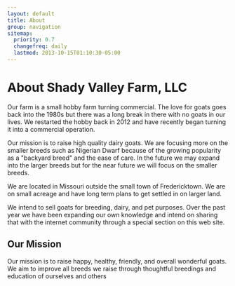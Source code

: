 ```yaml
---
layout: default
title: About
group: navigation
sitemap:
  priority: 0.7
  changefreq: daily
  lastmod: 2013-10-15T01:10:30-05:00
---
```


# About Shady Valley Farm, LLC

Our farm is a small hobby farm turning commercial.  The love for goats
goes back into the 1980s but there was a long break in there with no
goats in our lives.  We restarted the hobby back in 2012 and have
recently began turning it into a commercial operation. 

Our mission is to raise high quality dairy goats. We are focusing more
on the smaller breeds such as Nigerian Dwarf because of the growing
popularity as a "backyard breed" and the ease of care. In the future
we may expand into the larger breeds but for the near future we will
focus on the smaller breeds. 

We are located in Missouri outside the small town of Fredericktown. We
are on small acreage and have long term plans to get settled in on
larger land.

We intend to sell goats for breeding, dairy, and pet purposes. Over the
past year we have been expanding our own knowledge and intend on sharing
that with the internet community through a special section on this web site.

## Our Mission

Our mission is to raise happy, healthy, friendly, and overall wonderful
goats. We aim to improve all breeds we raise through thoughtful breedings and
education of ourselves and others
